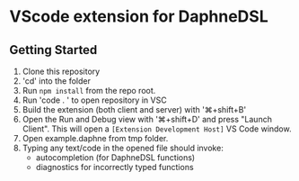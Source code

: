 # VScode extension for DaphneDSL

## Getting Started

1. Clone this repository
2. 'cd' into the folder
3. Run `npm install` from the repo root.
4. Run 'code . ' to open repository in VSC
5. Build the extension (both client and server) with '⌘+shift+B'
6. Open the Run and Debug view with '⌘+shift+D' and press "Launch Client". 
    This will open a `[Extension Development Host]` VS Code window.
7. Open example.daphne from tmp folder.
8. Typing any text/code in the opened file should invoke:
    - autocompletion (for DaphneDSL functions)
    - diagnostics for incorrectly typed functions